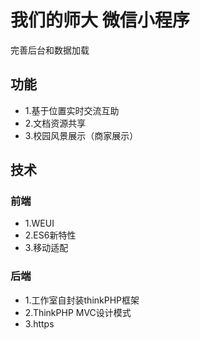 # 我们的师大 微信小程序

完善后台和数据加载

## 功能

* 1.基于位置实时交流互助
* 2.文档资源共享
* 3.校园风景展示（商家展示）

## 技术

### 前端

* 1.WEUI
* 2.ES6新特性
* 3.移动适配

### 后端

* 1.工作室自封装thinkPHP框架
* 2.ThinkPHP MVC设计模式
* 3.https